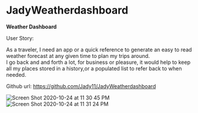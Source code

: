 # JadyWeatherdashboard


**Weather Dashboard**

User Story:

As a traveler, I need an app or a quick reference to generate an easy to read weather forecast at any given  time to plan my trips around.  
I go back and and forth a lot, for business or pleasure, it would help to keep all my places stored in a history,or a populated list to refer back to when needed.

Github url: https://github.com/Jady11/JadyWeatherdashboard

![Screen Shot 2020-10-24 at 11 30 45 PM](https://user-images.githubusercontent.com/70386025/97099691-69e96e80-1651-11eb-9448-d367f2dc75eb.png)
![Screen Shot 2020-10-24 at 11 31 24 PM](https://user-images.githubusercontent.com/70386025/97099692-6ce45f00-1651-11eb-89d7-141b281680c6.png)